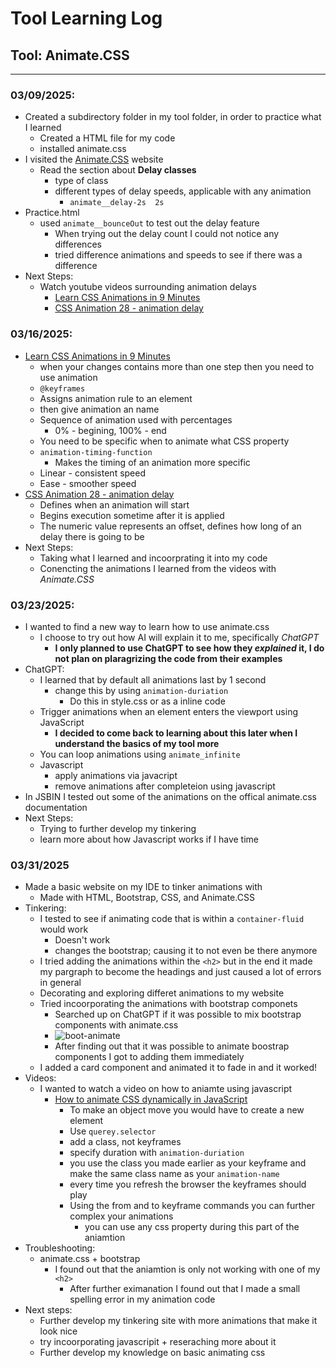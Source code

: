 # Tool Learning Log

## Tool: **Animate.CSS**

---

### 03/09/2025:
* Created a subdirectory folder in my tool folder, in order to practice what I learned
  * Created a HTML file for my code
  * installed animate.css
* I visited the [Animate.CSS](https://animate.style/) website
  * Read the section about **Delay classes**
    * type of class
    * different types of delay speeds, applicable with any animation
      * `animate__delay-2s	2s`
* Practice.html
  * used `animate__bounceOut` to test out the delay feature
    * When trying out the delay count I could not notice any differences
    * tried difference animations and speeds to see if there was a difference
* Next Steps:
  * Watch youtube videos surrounding animation delays
    * [Learn CSS Animations in 9 Minutes](https://www.youtube.com/watch?v=z2LQYsZhsFw&ab_channel=Coding2GO)
    * [CSS Animation 28 - animation delay](https://www.youtube.com/watch?v=8RrTJY_z36c&ab_channel=VirtualAddiction)

### 03/16/2025:
* [Learn CSS Animations in 9 Minutes](https://www.youtube.com/watch?v=z2LQYsZhsFw&ab_channel=Coding2GO)
  * when your changes contains more than one step then you need to use animation
  * `@keyframes`
   * Assigns animation rule to an element
   * then give animation an name 
  * Sequence of animation used with percentages
    * 0% - begining, 100% - end
  * You need to be specific when to animate what CSS property
  * `animation-timing-function`
    * Makes the timing of an animation more specific
  * Linear - consistent speed
  * Ease - smoother speed
* [CSS Animation 28 - animation delay](https://www.youtube.com/watch?v=8RrTJY_z36c&ab_channel=VirtualAddiction)
  *  Defines when an animation will start
  * Begins execution sometime after it is applied
  * The numeric value represents an offset, defines how long of an delay there is going to be
* Next Steps:
  * Taking what I learned and incoorprating it into my code
  * Conencting the animations I learned from the videos with _Animate.CSS_

 ### 03/23/2025:
* I wanted to find a new way to learn how to use animate.css
  * I choose to try out how AI will explain it to me, specifically _ChatGPT_
    * **I only planned to use ChatGPT to see how they _explained_ it, I do not plan on plaragrizing the code from their examples**
* ChatGPT:
  * I learned that by default all animations last by 1 second
    * change this by using `animation-duriation`
      * Do this in style.css or as a inline code
  * Trigger animations when an element enters the viewport using JavaScript
    * **I decided to come back to learning about this later when I understand the basics of my tool more**
  * You can loop animations using `animate_infinite`
  * Javascript
    * apply animations via javacript
    * remove animations after completeion using javascript
* In JSBIN I tested out some of the animations on the offical animate.css documentation
* Next Steps:
  * Trying to further develop my tinkering
  * learn more about how Javascript works if I have time
 
### 03/31/2025
* Made a basic website on my IDE to tinker animations with
  *  Made with HTML, Bootstrap, CSS, and Animate.CSS
* Tinkering:
  * I tested to see if animating code that is within a `container-fluid` would work
    * Doesn't work
    * changes the bootstrap; causing it to not even be there anymore
  * I tried adding the animations within the `<h2>` but in the end it made my pargraph to become the headings and just caused a lot of errors in general
  * Decorating and exploring differet animations to my website
  * Tried incoorporating the animations with bootstrap componets
    * Searched up on ChatGPT if it was possible to mix bootstrap components with animate.css
    * ![boot-animate](https://github.com/user-attachments/assets/4839a3f0-7dd9-4011-a06e-89bf4bc6957d)
    * After finding out that it was possible to animate boostrap components I got to adding them immediately
  * I added a card component and animated it to fade in and it worked!
* Videos:
  * I wanted to watch a video on how to aniamte using javascript
    * [How to animate CSS dynamically in JavaScript](https://youtu.be/GMTb1q4T1MY?si=x0BxjlblqVSkCb82)
      * To make an object move you would have to create a new element
       * Use `querey.selector`
      * add a class, not keyframes
      * specify duration with `animation-duriation`
      * you use the class you made earlier as your keyframe and make the same class name as your `animation-name`
      * every time you refresh the browser the keyframes should play
      * Using the from and to keyframe commands you can further complex your animations
        * you can use any css property during this part of the aniamtion
* Troubleshooting:
  * animate.css + bootstrap
    * I found out that the aniamtion is only not working with one of my `<h2>`
      * After further eximanation I found out that I made a small spelling error in my animation code
* Next steps:
  * Further develop my tinkering site with more animations that make it look nice
  * try incoorporating javascripit + reseraching more about it
  * Further develop my knowledge on basic animating css
   


<!--
* Links you used today (websites, videos, etc)
* Things you tried, progress you made, etc
* Challenges, a-ha moments, etc
* Questions you still have
* What you're going to try next
-->
